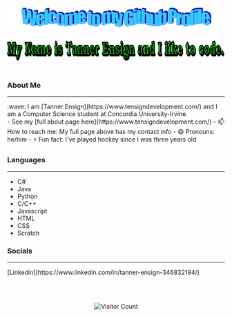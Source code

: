 <!-- "Hero" Header -->
<div align="center">
  <img src="https://raw.githubusercontent.com/tensign1444/tensign1444/master/images/welcome.png" style="max-width: 100%;" alt="Welcome to my Github Profile" />
  <br />
  <br />
  <img height="50" alt="My Name is Tanner Ensign and I like to code." src="images/text.gif" />
  <br />
  <br />

</div>

<!-- End -->


<!-- About Me -->

 ### About Me
<hr>
:wave: I am [Tanner Ensign](https://www.tensigndevelopment.com/) and I am a Computer Science student at Concordia University-Irvine. 
 <br />
- See my [full about page here](https://www.tensigndevelopment.com/)
- 📫 How to reach me: My full page above has my contact info
- 😄 Pronouns: he/him
- ⚡ Fun fact: I've played hockey since I was three years old

<!-- End -->

<!-- Languages -->

 ### Languages
<hr>

- C#
- Java
- Python
- C/C++
- Javascript
- HTML
- CSS
- Scratch

<!-- End -->

<!-- Social -->
 ### Socials
<hr>
[Linkedin](https://www.linkedin.com/in/tanner-ensign-346832194/)

<!-- End -->
<!-- Footer -->
 <br /> <br />
<div align="center">

![Visitor Count](https://profile-counter.glitch.me/tensign1444/count.svg)

</div>
